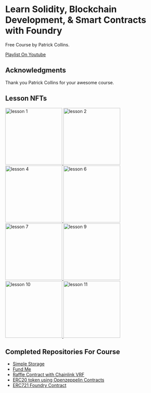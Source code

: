 # Learn Solidity, Blockchain Development, & Smart Contracts with Foundry

Free Course by Patrick Collins.

[Playlist On Youtube](https://www.youtube.com/watch?v=umepbfKp5rI&list=PL4Rj_WH6yLgWe7TxankiqkrkVKXIwOP42)

## Acknowledgments

Thank you Patrick Collins for your awesome course.

## Lesson NFTs

<a href="https://testnets.opensea.io/assets/sepolia/0x76b50696b8effca6ee6da7f6471110f334536321/1827" target="_blank">
<img src="https://ipfs.io/ipfs/QmYNk9TaRp9QDRjDZYxrwh5xQGMeC9zY23tB4fs5qby6KT" alt="lesson 1" with='100' height='180' title="lesson 1 NFT"/> 
</a>
<a href="https://testnets.opensea.io/assets/sepolia/0x76b50696b8effca6ee6da7f6471110f334536321/1828" target="_blank">
<img src="https://ipfs.io/ipfs/QmZdPncUtsq71DxVtebbGdCUS28SvrCWoeVigCAdo1CZ5b" alt="lesson 2" with='100' height='180' title="lesson 2 NFT"/> 
</a>
<a href="https://testnets.opensea.io/assets/sepolia/0x76b50696b8effca6ee6da7f6471110f334536321/1829" target="_blank">
<img src="https://ipfs.io/ipfs/QmSCoS3N8qFy2D3Tn4vTPKTFAC1TAqSZgg9R4uCb7fZL7Q" alt="lesson 4" with='100' height='180' title="lesson 4 NFT"/> 
</a>
<a href="https://testnets.opensea.io/assets/sepolia/0x76b50696b8effca6ee6da7f6471110f334536321/1830" target="_blank">
<img src="https://ipfs.io/ipfs/QmZ8oE5hYAsoBL2f4Lih7ZPsBEYEsKo6BdY8ZPsjNsXJ7M" alt="lesson 6" with='100' height='180' title="lesson 6 NFT"/> 
</a>
<a href="https://testnets.opensea.io/assets/sepolia/0x76b50696b8effca6ee6da7f6471110f334536321/1836" target="_blank">
<img src="https://ipfs.io/ipfs/QmUCK8YsB7Ln5u4Sn6WdsgtD87eEv5fCy1VaG8waMxXq6Q" alt="lesson 7" with='100' height='180' title="lesson 7 NFT"/> 
</a>
<a href="https://testnets.opensea.io/assets/sepolia/0x76b50696b8effca6ee6da7f6471110f334536321/1855" target="_blank">
<img src="https://ipfs.io/ipfs/QmdqVCFTAirHW7tD1YpVKnqQFDhRd8UopQdLTrmWBjNfr3" alt="lesson 9" with='100' height='180' title="lesson 9 NFT"/> 
</a>
<a href="https://testnets.opensea.io/assets/sepolia/0x76b50696b8effca6ee6da7f6471110f334536321/1861" target="_blank">
<img src="https://ipfs.io/ipfs/QmXKkrYX72KznwQhnE7tmSsNtCerPZFwCkGctUWf5RshMe" alt="lesson 10" with='100' height='180' title="lesson 10 NFT"/> 
</a>
<a href="https://testnets.opensea.io/assets/sepolia/0x76b50696b8effca6ee6da7f6471110f334536321/2064" target="_blank">
<img src="https://ipfs.io/ipfs/QmZhuLYuSdxuN35ANgYNLGhX3s4eSbdYFqheyd1PqCDco2" alt="lesson 11" with='100' height='180' title="lesson 11 NFT"/> 
</a>

## Completed Repositories For Course

- <a href="https://github.com/AlSirang/foundry-simple-storage" target="_blank">
  Simple Storage
  </a>
- <a href="https://github.com/AlSirang/foundry-fundme" target="_blank">
  Fund Me
  </a>
- <a href="https://github.com/AlSirang/foundry-lottery-project" target="_blank">
  Raffle Contract with Chainlink VRF
  </a>
- <a href="https://github.com/AlSirang/foundry-erc20" target="_blank">
  ERC20 token using Openzeppelin Contracts 
  </a>
- <a href="https://github.com/AlSirang/foundry-erc721" target="_blank">
   ERC721 Foundry Contract
  </a>
